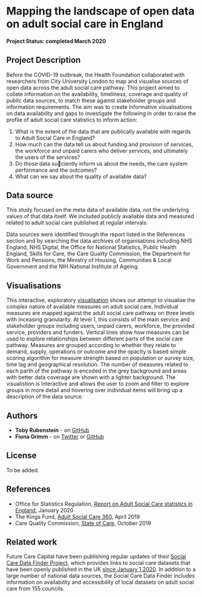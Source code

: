 # Mapping the landscape of open data on adult social care in England

#### Project Status: completed March 2020

## Project Description

Before the COVID-19 outbreak, the Health Foundation collaborated with researchers from City University London to map and visualise sources of open data across the adult social care pathway. This project aimed to collate information on the availability, timeliness, coverage and quality of public data sources, to match these against stakeholder groups and information requirements. The aim was to create informative visualisations on data availability and gaps to investigate the following in order to raise the profile of adult social care statistics to inform action:

1. What is the extent of the data that are publically available with regards to Adult Social Care
in England?
2. How much can the data tell us about funding and provision of services, the workforce and
unpaid carers who deliver services, and ultimately the users of the services?
3. Do those data su􀁽ciently inform us about the needs, the care system performance and the
outcomes?
4. What can we say about the quality of available data?

## Data source

This study focused on the meta data of available data, not the underlying values of that data itself. We included publicly available data and measured related to adult social care published at regular intervals. 

Data sources were identified through the report listed in the References section and by searching the data archives of organisations including NHS England, NHS Digital, the Office for National Statistics, Public Health England, Skills for Care, the Care Quality Commission, the Department for Work and Pensions, the Ministry of Housing, Communities & Local Government and the NIH National Institute of Ageing.

## Visualisations 

This interactive, exploratory [visualisation](https://github.com/HFAnalyticsLab/Social_care_data_landscape/blob/master/site/scdl_vis.html) shows our attempt to visualise the complex nature of available measures on adult social care. Individual measures are mapped against the adult social care pathway on three levels with inceasing granularity. At level 1, this consists of the main service and stakeholder groups including users, unpaid carers, workforce, the provided service, providers and funders. Vertical lines  show how measures can be used to explore relationships  between different parts of the social care pathway. Measures are grouped according to whether they relate to demand, supply, operations or outcome and the opacity is based simple scoring algorithm for measure strength based  on population  or survey size, time lag and geographical  resolution. The number of measures related to each parth of the pathway is encoded in the grey background and areas with better data coverage are shown with a lighter background. The visualistion  is interactive and allows the user to zoom and filter to explore groups in more detail and hovering over individual items will bring up a description of the data source. 

## Authors

* **Toby Rubenstein** - on [GitHub](https://github.com/trubens71)
* **Fiona Grimm** - on [Twitter](https://twitter.com/fiona_grimm) or [GitHub](https://github.com/fiona-grimm)

## License

To be added.

## References

* Office for Statistics Regulation, [Report on Adult Social Care statistics in England](https://osr.statisticsauthority.gov.uk/publication/report-on-adult-social-care-statistics-in-england), January 2020
* The Kings Fund, [Adult Social Care 360](https://www.kingsfund.org.uk/sites/default/files/2019-05/social-care-360-pdf.pdf?utm_source=website&utm_medium=social&utm_term=thekingsfund&utm_content=pdfreport&utm_campaign=socialcare360), April 2019
* Care Quality Commission, [State of Care](https://www.cqc.org.uk/publications/major-report/state-care), October 2019

## Related work 

Future Care Capital have been publishing regular updates of their [Social Care Data Finder Project](https://futurecarecapital.org.uk/research/social-care-data-finder/), which provides links to social care datasets that have been openly published in the UK <ins>since January 1 2020</ins>. In addition to a large number of national data sources, the Social Care Data Finder includes information on availability and accessibility of local datasets on adult social care from 155 councils.

